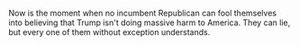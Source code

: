 Now is the moment when no incumbent Republican can fool themselves into believing that Trump isn't doing massive harm to America. They can lie, but every one of them without exception understands. 
